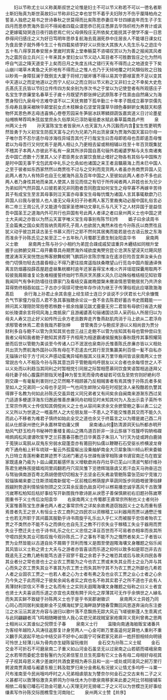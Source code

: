 <!-- { "loadSidebar": true } -->
　　妇以节称尤士以义称美斯叔世之论惟是妇士不可以节义称若不可以一徳名者斯士斯妇殆真为斯世英故妇以节称非妇之幸也甘节不着乎夫妇陟方不伤乎厘降柏舟之誓圣人独悲之易书之世诗春秋之世莫得而比矣陈思恭妻庄年廿四嫁逾年而生子子生四月而思恭贾海外音问不得闻者四载众谓思恭已死庄悉屏去华饰织袵为养育计或讽之更嫁辄恸哭连日夜行路悲焉亡何父母俱殁庄无所依矣尤能抚其子使学不废一日思恭得间归感庄之义为好日笃明年思恭复航海去竟溺死恭中庄居丧人不能堪日课女红为食且使子就外傅今生三十有四载矣绩学好义以赀张大其族大人先生乐与之逰庄今五十有八得享其奉安居乡里嵗时宾客上堂奉觞莫不咨嗟叹赏以为为善之报闻其风者为之震厉自立兵兴三十年来其乡里妇女以节义动人耳目者不可胜数皆庄之化为然呜呼自气运之降天道变于上矣而日月之失度五纬之错行天有不得而止之地道变于下矣山崩川竭草木禽鱼之夭折地有不得而止之惟人也乃于天倾地覆之时风頽俗败之日独以眇焉一身障狂澜于既倒支大厦于将倾刀锯斧镬不得以易其守爵禄富贵不足以变其中天道以之而定地道以之而宁人纪以之而立则以节义称之又非妇士之不幸矣大史危氏髙氏王氏皆以节妇立传传四方矣余别为序次书之于堂以为记使登者有所观感庄子名宝生字彦廉堂名春草壬子嵗十月既望齐郡张绅记武原陈孝子性禀由自然痛父为海贾身殁归九泉母兮志难夺谊不以二天抚育膝下孤辛勤三十年孝子既成立慕学崇儒先乐母寿且康采裾映华颠堂前女贞木枝榦金石坚堂背蘐草华顔色春鲜姸女夷鼓天和感物怀其恩色养志毋违喜惧心卷卷芳园采冬笋层冰跃寒鳞撷蔬饭嘉宾道义日讨论墨星灿缃帙琴荐鸣朱弦兹堂庶永久俗厚风已淳防毫挹娄水赋此春草篇南昌卢熊
　　泉州两义士传
　　孙天富陈宝生者皆泉州人也天富为人外沉毅而内含宝生性更明秀然皆勇于为义初宝生防孤天富与之约为兄弟乃共出货泉谋为贾海外国天富曰尔母一子唯尔吾不忍尔逺尔母涉海徃异域吾其代子行哉宝生曰吾母即若母也吾即逺吾母惟君以为母吾行又何忧焉于是两人相让久乃更相去留或稍相辅以徃至十年百货既集犹不稽其子本两人亦彼此不私有一泉其所渉异国自髙句骊外若阇婆罗斛与夫东南诸夷去中国亡虑数十万里其人父子君臣男女衣裳饮食居止嗜好之物各有其俗与中国殊方是时中国无事干戈包武库中礼乐之化奂如也诸国之来王者且颿蔽海上而未巳中国人之至于彼者如东西家然然以商贾徃不过与之交利而竞货两人者虽亦务商贾异国人见此两人者为人有特异也自王化被海外且及百年中国之人至彼如此两人者亦不多也此两人者乃身徃其地而亲其人使其人皆见而信之有切于所传闻者两人异姓也长为兄少为弟如同气然异国人曰彼若弟兄非同胞者吾同胞宜如何宝生之母早寡不再嫁辛苦待其子有成宝生至言其母事则泣天富亦母事宝生母每忼慨为诸国人言其事辄欷歔乃已异国人曰我与彼皆人也人谁无父母夫妇子孙者两人客万里裔夷动必服中国礼俗言必称二帝三王周公孔子又能道今国家圣徳神功文章礼乐与凡天下之人材异国于是益信吾中国圣王之道海内外可共行也异国有号此两人者译之者曰泉州两义士也中国之贤士大夫闻之亦皆以为然云天富字唯义宝生母事别有陈节妇传
　　嬀子曰余读周书王会篇夷之国众矣而皆纳贡周邦孔子周人也欲居九夷然未徃也今孙陈氏以商贾徃且犹义动乎彼岂其读古圣壬书慕义而行之耶不然何其居夷而能若是也古语云放之东海而准余于孙陈氏见之矣至正二十五年秋八月蜀郡王彞生制汝阳袁华书
　　泉南两义士歌
　　泉南两士陈与孙少小相约为弟昆合疎成戚契谊重异木纒结如同根升堂握手出肺腑交拜二母开罍尊具舟期贾海外域欲度夷僰穷昆仑沧溟东望浸天烂飓风怒搅波涛浑天吴恍愡出怖客掀舞蛟鳄飞鹏鹍孙言陈宗惟汝在逺涉巨险吾宜奔汝亲头白倚门切慎勿轻去违晨昏相让不得乃更往挂席遥指扶桑暾望山行觅岛中国卉服通译侏离言防烟暮投薜荔屋趂虚昼集桄榔村逾年还家喜得宝木难火齐并瑶琨探囊用取两不较彼我屑屑谁复论急难相援誓终始时节燕庆烹羔豚义风久已动殊俗椎结相见知钦尊我闻同气有争利防墙往往隳家门及看结交喜嵗晩盟槃未撤渝情恩管鲍居贫乃共济余耳得势终相吞如兹二子古亦少简牍可使他年存作诗为继王子传薄俗视此应堪敦渤海髙启
　　余行海上孙君止余其舎座上经生硕士连日夕谈说不少厌君长七尺余慷慨负气节家僮力役百人君不急其事独聴余论议一食不舎去陈君好蓄古书史图籍能一一辨问其义理隠防常抱卷若帙数十抵余烛屡见跋尤亹亹无穷二君皆有母欲归省造大艘如长陵谓余言将伺风海上南抵泉广且游阇婆髙句骊诸国访异人采药仙人所居归以为母夫人寿又岂止好义如传所云余方老且数奔走齐鲁燕赵肌肉消于马上欲从二君浮舟求邴管者休焉二君舎我哉齐郡张绅
　　昔管夷吾少与鲍叔牙游以义相尚尝为贾分财利多自与鲍不以管为贪知其贫也尝三战三走鲍不以管为怯知其有母也管仲尝曰生我者父母知我者鲍子鲍知其贤荐于齐桓用为相遂霸诸侯服夷狄春秋既传其事照耀简册而后世以管鲍为美谈至今传诸人口不泯泯也泉南孙氏惟善陈氏彦亷亦皆以义相处共出货为贾航海外国孙以陈有母在不忍逺去代其行至货集赢美利百倍一髪不自私亦无锱铢计较于方寸间义声感动蛮夷异域称服其义往来万里华裔间皆谈泉南两义士世常説古今人不相及今孙与陈其意岂异于管鲍哉呜呼朋友以义合者也余每怪世之人不以义处而以利趋当其同利之时暂相党引同居之际暂相愿慕同饮食笑语暂相追逐拜父母托妻子倾心腹露肝胆指天地神为誓生死而骨肉者疑若可信及至势穷则好絶利尽则交疎一有毫髪利害则付之茫然略不相顾甚乃反相贼害者有焉其愧于孙陈氏者多矣至如人之兄弟同一父母也手足同一气也间生衅隙父母在时视犹涂人亲殁酷若仇讐其得罪于名教为何如此孙陈氏交虽异姓义同兄弟者又有间矣余自闽南来游淛东西过吴门适道多梗遂浮海东归邂逅惟善彦亷同舟初相见时未知其何为人及出示袁子英所书王常宗作两义士传信知其倜傥尚义之士也从容间来求余文余摭管鲍之事以表二公之义又所以为世道之一嘅虽然人之大伦朋友居一不患人之不能交惟患其交而不能久久而此心不移者为难君子慎终如始此全交之道也余又于终篇言之以为赠是嵗己酉二月前从仕郎泉州徳化尹永嘉林常伯庸父撰
　　泉南诸山何防清源洞天仙所都赤明开劫风气舒玉检丹书秘神符重楼复阁山之隅鸟道百折非一涂云旂昼下徃猨呼钩辀格磔啼鹧鸪松风谡谡吹笙竽芝兰荪蕙春芬敷巴日华黄荔子朱羽人飞行天为徒或跨白鹿骑于莵狭以鸾鹄从双鳬东穷弱水窥蓬壶亦有莆田列仙儒以鞭鞭石石受驱长桥横波龙脊痀下通舟船上轩车琉球一髪云外孤蛮蜒出没乗舳舻南金大贝犀象珠川倾山积来委输九日特立青莲柎秦君屏迹贾不沽闭门著述与世疎有唐宰相陈谏书谪官南迁鸟在笯室家既逺身乃瘉为卜兹山藏其躯感怀友义增欷歔尚存丹灶亭已芜山川清淑气郁纡维孙陈君生絶殊孩提嬉戏同里闾翻若丹穴双凤雏下览徳辉瑞唐虞又若汗血天马驹奋迅岂与驽骀俱南游百粤北燕胡偲偲切切相友于志坚金石矢弗渝管鲍陈雷张范如宁竞锥刀较锱铢朅来娄江住斯须城南新僦宅一区前槐后桞荫屋庐草蔬同饭步同趋嘅彼薄俗肆觊觎附势逐利情愉愉刎颈之交汉耳余反面仇敌良可吁以桞易播忠诚孚髙风千古敦薄污嵗寒松柏知后枯好事绘写开新图我作歌诗匪从谀愿子善保慎厥初右旧题孙陈嵗寒图重书于义士传后汝阳袁华
　　右泉南两义士传蜀郡王彞常宗所制也义士者何孙天富惟善陈宝生彦亷也两人者之事常宗传之详矣余故弗道窃独因义士之名而重有感焉昔者先王之世人有恒业士农工商列之四民农以资稼穑工以利器用而贾以通懋迁惟士也若无所职于其间葢其服勤乎诗书周旋乎礼乐出入乎仁义而被服乎忠信者殆农工贾之不类然亦不能不与之而俱化也自先王之教不行农失业于稼穑工失业于器用而贾失业于懋迁夫士也于诗书礼乐之化仁义忠信之泽亘百世而不可易者亦相率而丧其所守噫四民失其业可胜叹哉今观孙陈氏二子之事有不能不为之慨然者矣夫二子者皆以贾为业然皆能以古道自处不屑屑于货利而惟义是图至使遐陬海壤文身雕题之俗乐闻其风皆以义士称之贤士大夫与之游者亦皆喜谈而乐道之抑何以致多如是耶岂非去古既逺先王之教几絶有能笃古道于寂寥千载之余君子予之唯恐其或后与故夫四民各専其业者分之常也昔也士之业农工贾能为之今也农工贾或末失其业而士之业乃并与其心而失之农工贾失其业不害其为农工贾士而失其所守其不为农工贾之所鄙也几希若人者之业固农工贾之一也若人者之心为士者有弗之及也业农工贾之业心士者之心余乃今失之于此而得之于彼矣余闻名者实之宾也名不称其实君子之所不道也于此有人焉薄财利崇信义不専士之名而有士之实则夫遐陬海壤文身雕题之俗称之曰义士者宜也贤士大夫喜谈而乐道之亦宜也夫既有闗于风化之厚薄其可无作乎余惧世之人縁名而失其实鲜不致疑于孙陈两义士也于是乎书吴郡谢徽识
　　泉南两义士异姓乃同心同心而同居利矣能断金不见横海虹梦见海畔路梦随春雪舞回风思逐奔湍向东注娄江之水沄沄其波方舟容与遄归以歌叶落不息飘扬无踪大风云飞嗟彼断蓬人生乖离式与此同翩翩者鸿飞鸣相随睠彼憸人我心实悲兄弟戕贼室家疮痍背义竞利曾弗之思两士相尚以义其谁似之倪瓒壬子春
　　泉南义士行
　　温陵向南通海舶贩宝诸番共为客经年越险入风涛往返那复计身劳两人一心金可断万里虽遥何足算他人重利不重义飜手风波起平地众中结交非不好中心如面宁可保君家兄弟非一姓肝胆相倾向明镜可怜世上轻薄儿纵为骨肉亦生疑陈留阮维则
　　金石交为孙陈二义士赋
　　金石交金不可折石不可磨泉南二子重义如山河金石虽坚无以过泉南之山若砺而嗟峨泉南之水若带而委蛇念昔髫鬐约为兄弟信誓旦旦生死靡有它义士各有母二母相好母视其子子视其母恩义弗少差嵗时共酒食更相为寿乐且和一出一或处或同凌风之舸万里行鳄波南贾真蜡与阇婆东极三韩及耽罗归来分金弗私有况彼义让情尤多呜呼一斗粟一尺布淮南至今民尚哦呜呼时之人兄弟相虐朋友为讐奈尔何金石之交古来有二子之义义甚都可以敦薄俗激贪夫鹡鸰为尔咏伐木为尔歌泉南移家来此娄之阿比邻相接辅车相依二母髪已皤石可泐金可磨人心天理无时无猗嗟二子之义可以为世模岂无好事绘缣素写作孙陈交际图樵雪生河南陆仁
　　泉州两义士赞【并序】
